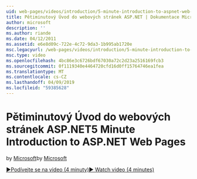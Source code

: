 ```yaml
---
uid: web-pages/videos/introduction/5-minute-introduction-to-aspnet-web-pages
title: Pětiminutový Úvod do webových stránek ASP.NET | Dokumentace Microsoftu
author: microsoft
description: ''
ms.author: riande
ms.date: 04/12/2011
ms.assetid: e6e8d09c-722e-4c72-9da3-1b995ab1720e
msc.legacyurl: /web-pages/videos/introduction/5-minute-introduction-to-aspnet-web-pages
msc.type: video
ms.openlocfilehash: 4bc86e3c6726bdf67030a72c2d23a2516169fcb3
ms.sourcegitcommit: 0f1119340e4464720cfd16d0ff15764746ea1fea
ms.translationtype: MT
ms.contentlocale: cs-CZ
ms.lasthandoff: 04/09/2019
ms.locfileid: "59385628"
---
```

# <a name="5-minute-introduction-to-aspnet-web-pages"></a><span data-ttu-id="1a1f6-102">Pětiminutový Úvod do webových stránek ASP.NET</span><span class="sxs-lookup"><span data-stu-id="1a1f6-102">5 Minute Introduction to ASP.NET Web Pages</span></span>

<span data-ttu-id="1a1f6-103">by [Microsoft](https://github.com/microsoft)</span><span class="sxs-lookup"><span data-stu-id="1a1f6-103">by [Microsoft](https://github.com/microsoft)</span></span>

[<span data-ttu-id="1a1f6-104">&#9654;Podívejte se na video (4 minuty)</span><span class="sxs-lookup"><span data-stu-id="1a1f6-104">&#9654; Watch video (4 minutes)</span></span>](https://channel9.msdn.com/Blogs/ASP-NET-Site-Videos/5-minute-introduction-to-aspnet-web-pages)
